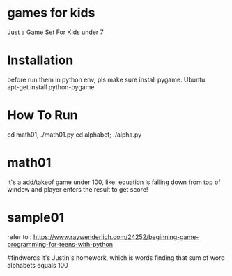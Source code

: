 # games for kids
Just a Game Set For Kids under 7

# Installation
before run them in python env, pls make sure install pygame.
Ubuntu  
apt-get install python-pygame

# How To Run
cd math01; ./math01.py
cd alphabet; ./alpha.py

# math01
it's a add/takeof game under 100, like: equation is falling down from top of window and player enters the result to get score!

# sample01
refer to : https://www.raywenderlich.com/24252/beginning-game-programming-for-teens-with-python

#findwords
it's Justin's homework, which is words finding that sum of word alphabets equals 100
